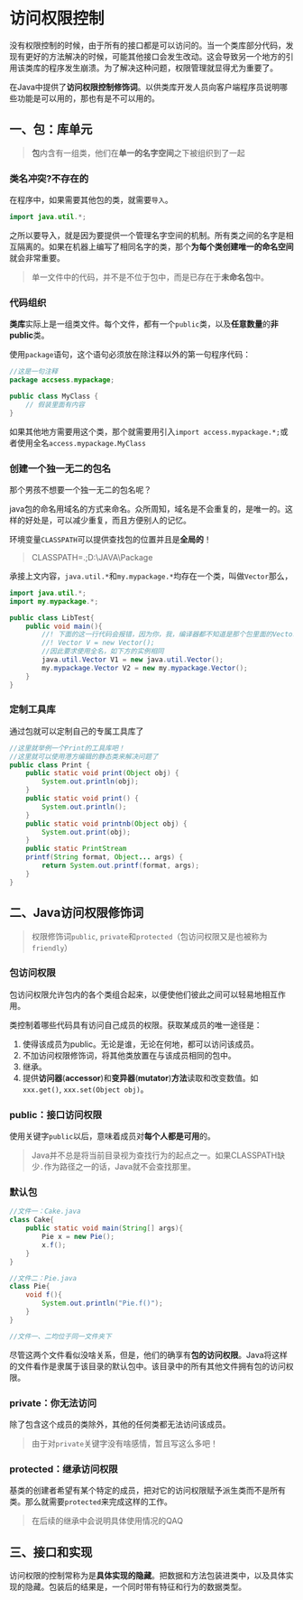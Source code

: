 # 访问权限控制

没有权限控制的时候，由于所有的接口都是可以访问的。当一个类库部分代码，发现有更好的方法解决的时候，可能其他接口会发生改动。这会导致另一个地方的引用该类库的程序发生崩溃。为了解决这种问题，权限管理就显得尤为重要了。

在Java中提供了**访问权限控制修饰词**。以供类库开发人员向客户端程序员说明哪些功能是可以用的，那也有是不可以用的。

## **一、包：库单元**

> **包**内含有一组类，他们在**单一的名字空间**之下被组织到了一起

### **类名冲突?不存在的**

在程序中，如果需要其他包的类，就需要`导入`。
```java
import java.util.*;
```

之所以要导入，就是因为要提供一个管理名字空间的机制。所有类之间的名字是相互隔离的。如果在机器上编写了相同名字的类，那个**为每个类创建唯一的命名空间**就会非常重要。

> 单一文件中的代码，并不是不位于包中，而是已存在于**未命名包**中。

### **代码组织**

**类库**实际上是一组类文件。每个文件，都有一个`public`类，以及**任意数量**的**非public**类。

使用`package`语句，这个语句必须放在除注释以外的第一句程序代码：
```java
//这是一句注释
package accsess.mypackage;

public class MyClass {
    // 假装里面有内容
}
```

如果其他地方需要用这个类，那个就需要用引入`import access.mypackage.*;`或者使用全名`access.mypackage.MyClass`

### **创建一个独一无二的包名**

那个男孩不想要一个独一无二的包名呢？

java包的命名用域名的方式来命名。众所周知，域名是不会重复的，是唯一的。这样的好处是，可以减少重复，而且方便别人的记忆。

环境变量`CLASSPATH`可以提供查找包的位置并且是**全局的**！
> CLASSPATH=.;D:\JAVA\Package

承接上文内容，`java.util.*`和`my.mypackage.*`均存在一个类，叫做`Vector`那么，
```java
import java.util.*;
import my.mypackage.*;

public class LibTest{
    public void main(){
        //! 下面的这一行代码会报错，因为你，我，编译器都不知道是那个包里面的Vector类
        //! Vector V = new Vector();
        //因此要求使用全名，如下方的实例相同
        java.util.Vector V1 = new java.util.Vector();
        my.mypackage.Vector V2 = new my.mypackage.Vector();
    }
}
```

### **定制工具库**

通过包就可以定制自己的专属工具库了
```java
//这里就举例一个Print的工具库吧！
//这里就可以使用港方编辑的静态类来解决问题了
public class Print {  
    public static void print(Object obj) {
        System.out.println(obj);
    }
    public static void print() {
        System.out.println();
    }
    public static void printnb(Object obj) {
        System.out.print(obj);
    }
    public static PrintStream
    printf(String format, Object... args) {
        return System.out.printf(format, args);
    }
}
```
## **二、Java访问权限修饰词**

> 权限修饰词`public`, `private`和`protected`（包访问权限又是也被称为`friendly`）

### **包访问权限**

包访问权限允许包内的各个类组合起来，以便使他们彼此之间可以轻易地相互作用。

类控制着哪些代码具有访问自己成员的权限。获取某成员的唯一途径是：

1. 使得该成员为public。无论是谁，无论在何地，都可以访问该成员。
2. 不加访问权限修饰词，将其他类放置在与该成员相同的包中。
3. 继承。
4. 提供**访问器**(**accessor**)和**变异器**(**mutator**)**方法**读取和改变数值。如`xxx.get()`, `xxx.set(Object obj)`。

### **public：接口访问权限**

使用关键字`public`以后，意味着成员对**每个人都是可用**的。


> Java并不总是将当前目录视为查找行为的起点之一。如果CLASSPATH缺少`.`作为路径之一的话，Java就不会查找那里。

### **默认包**

```java
//文件一：Cake.java
class Cake{
    public static void main(String[] args){
        Pie x = new Pie();
        x.f();
    }
}

//文件二：Pie.java
class Pie{
    void f(){
        System.out.println("Pie.f()");
    }
}

//文件一、二均位于同一文件夹下
```

尽管这两个文件看似没啥关系，但是，他们的确享有**包的访问权限**。Java将这样的文件看作是隶属于该目录的默认包中。该目录中的所有其他文件拥有包的访问权限。

### **private：你无法访问**

除了包含这个成员的类除外，其他的任何类都无法访问该成员。

> 由于对`private`关键字没有啥感情，暂且写这么多吧！

### **protected：继承访问权限**

基类的创建者希望有某个特定的成员，把对它的访问权限赋予派生类而不是所有类。那么就需要`protected`来完成这样的工作。

> 在后续的继承中会说明具体使用情况的QAQ

## **三、接口和实现**

访问权限的控制常称为是**具体实现的隐藏**。把数据和方法包装进类中，以及具体实现的隐藏。包装后的结果是，一个同时带有特征和行为的数据类型。
